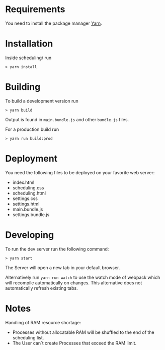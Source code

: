 # Requirements

You need to install the package manager [Yarn](https://yarnpkg.com/en/).

# Installation

Inside scheduling/ run

`> yarn install`

# Building

To build a development version run

`> yarn build`

Output is found in `main.bundle.js` and other `bundle.js` files.

For a production build run

`> yarn run build:prod`

# Deployment

You need the following files to be deployed on your favorite web server:

-   index.html
-   scheduling.css
-   scheduling.html
-   settings.css
-   settings.html
-   main.bundle.js
-   settings.bundle.js

# Developing

To run the dev server run the following command:

`> yarn start`

The Server will open a new tab in your default browser.

Alternatively run `yarn run watch` to use the watch mode of webpack which will recompile automatically on changes.
This alternative does not automatically refresh existing tabs.

# Notes

Handling of RAM resource shortage:

-   Processes without allocatable RAM will be shuffled to the end of the scheduling list.
-   The User can´t create Processes that exceed the RAM limit.
